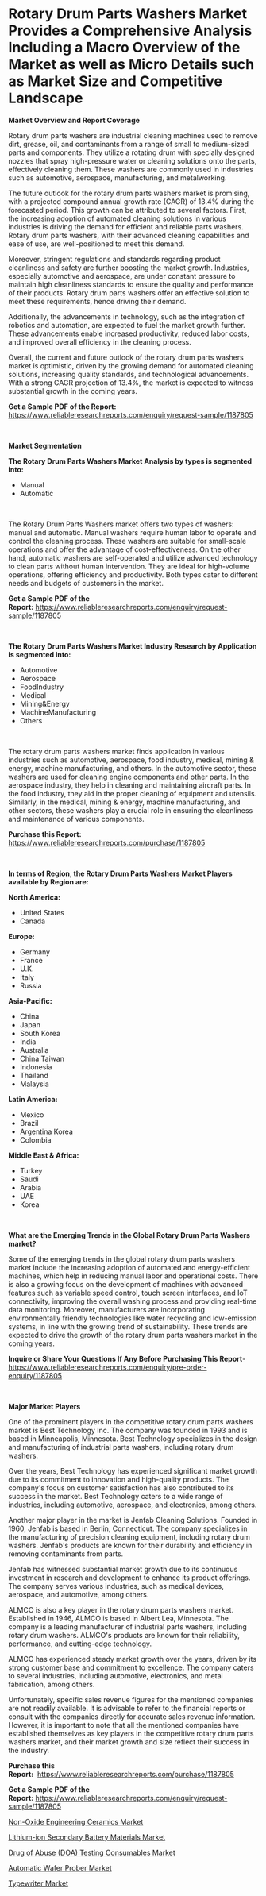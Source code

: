 <p><h1>Rotary Drum Parts Washers Market Provides a Comprehensive Analysis Including a Macro Overview of the Market as well as Micro Details such as Market Size and Competitive Landscape</h1></p><p><strong>Market Overview and Report Coverage</strong></p>
<p><p>Rotary drum parts washers are industrial cleaning machines used to remove dirt, grease, oil, and contaminants from a range of small to medium-sized parts and components. They utilize a rotating drum with specially designed nozzles that spray high-pressure water or cleaning solutions onto the parts, effectively cleaning them. These washers are commonly used in industries such as automotive, aerospace, manufacturing, and metalworking.</p><p>The future outlook for the rotary drum parts washers market is promising, with a projected compound annual growth rate (CAGR) of 13.4% during the forecasted period. This growth can be attributed to several factors. First, the increasing adoption of automated cleaning solutions in various industries is driving the demand for efficient and reliable parts washers. Rotary drum parts washers, with their advanced cleaning capabilities and ease of use, are well-positioned to meet this demand.</p><p>Moreover, stringent regulations and standards regarding product cleanliness and safety are further boosting the market growth. Industries, especially automotive and aerospace, are under constant pressure to maintain high cleanliness standards to ensure the quality and performance of their products. Rotary drum parts washers offer an effective solution to meet these requirements, hence driving their demand.</p><p>Additionally, the advancements in technology, such as the integration of robotics and automation, are expected to fuel the market growth further. These advancements enable increased productivity, reduced labor costs, and improved overall efficiency in the cleaning process.</p><p>Overall, the current and future outlook of the rotary drum parts washers market is optimistic, driven by the growing demand for automated cleaning solutions, increasing quality standards, and technological advancements. With a strong CAGR projection of 13.4%, the market is expected to witness substantial growth in the coming years.</p></p>
<p><strong>Get a Sample PDF of the Report:</strong> <a href="https://www.reliableresearchreports.com/enquiry/request-sample/1187805">https://www.reliableresearchreports.com/enquiry/request-sample/1187805</a></p>
<p>&nbsp;</p>
<p><strong>Market Segmentation</strong></p>
<p><strong>The Rotary Drum Parts Washers Market Analysis by types is segmented into:</strong></p>
<p><ul><li>Manual</li><li>Automatic</li></ul></p>
<p>&nbsp;</p>
<p><p>The Rotary Drum Parts Washers market offers two types of washers: manual and automatic. Manual washers require human labor to operate and control the cleaning process. These washers are suitable for small-scale operations and offer the advantage of cost-effectiveness. On the other hand, automatic washers are self-operated and utilize advanced technology to clean parts without human intervention. They are ideal for high-volume operations, offering efficiency and productivity. Both types cater to different needs and budgets of customers in the market.</p></p>
<p><strong>Get a Sample PDF of the Report:</strong>&nbsp;<a href="https://www.reliableresearchreports.com/enquiry/request-sample/1187805">https://www.reliableresearchreports.com/enquiry/request-sample/1187805</a></p>
<p>&nbsp;</p>
<p><strong>The Rotary Drum Parts Washers Market Industry Research by Application is segmented into:</strong></p>
<p><ul><li>Automotive</li><li>Aerospace</li><li>FoodIndustry</li><li>Medical</li><li>Mining&Energy</li><li>MachineManufacturing</li><li>Others</li></ul></p>
<p>&nbsp;</p>
<p><p>The rotary drum parts washers market finds application in various industries such as automotive, aerospace, food industry, medical, mining & energy, machine manufacturing, and others. In the automotive sector, these washers are used for cleaning engine components and other parts. In the aerospace industry, they help in cleaning and maintaining aircraft parts. In the food industry, they aid in the proper cleaning of equipment and utensils. Similarly, in the medical, mining & energy, machine manufacturing, and other sectors, these washers play a crucial role in ensuring the cleanliness and maintenance of various components.</p></p>
<p><strong>Purchase this Report:</strong>&nbsp; <a href="https://www.reliableresearchreports.com/purchase/1187805">https://www.reliableresearchreports.com/purchase/1187805</a></p>
<p>&nbsp;</p>
<p><strong>In terms of Region, the Rotary Drum Parts Washers Market Players available by Region are:</strong></p>
<p>
    <p> <strong> North America: </strong>
        <ul>
            <li>United States</li>
            <li>Canada</li>
        </ul>
        </p> 
    <p> <strong> Europe: </strong>
        <ul>
            <li>Germany</li>
            <li>France</li>
            <li>U.K.</li>
            <li>Italy</li>
            <li>Russia</li>
        </ul>
        </p> 
    <p> <strong> Asia-Pacific: </strong>
        <ul>
            <li>China</li>
            <li>Japan</li>
            <li>South Korea</li>
            <li>India</li>
            <li>Australia</li>
            <li>China Taiwan</li>
            <li>Indonesia</li>
            <li>Thailand</li>
            <li>Malaysia</li>
        </ul>
        </p> 
    <p> <strong> Latin America: </strong>
        <ul>
            <li>Mexico</li>
            <li>Brazil</li>
            <li>Argentina Korea</li>
            <li>Colombia</li>
        </ul>
        </p> 
    <p> <strong> Middle East & Africa: </strong>
        <ul>
            <li>Turkey</li>
            <li>Saudi</li>
            <li>Arabia</li>
            <li>UAE</li>
            <li>Korea</li>
        </ul>
    </p>
    </p>
<p>&nbsp;</p>
<p><strong>What are the Emerging Trends in the Global Rotary Drum Parts Washers market?</strong></p>
<p><p>Some of the emerging trends in the global rotary drum parts washers market include the increasing adoption of automated and energy-efficient machines, which help in reducing manual labor and operational costs. There is also a growing focus on the development of machines with advanced features such as variable speed control, touch screen interfaces, and IoT connectivity, improving the overall washing process and providing real-time data monitoring. Moreover, manufacturers are incorporating environmentally friendly technologies like water recycling and low-emission systems, in line with the growing trend of sustainability. These trends are expected to drive the growth of the rotary drum parts washers market in the coming years.</p></p>
<p><strong>Inquire or Share Your Questions If Any Before Purchasing This Report</strong>- <a href="https://www.reliableresearchreports.com/enquiry/pre-order-enquiry/1187805">https://www.reliableresearchreports.com/enquiry/pre-order-enquiry/1187805</a></p>
<p>&nbsp;</p>
<p><strong>Major Market Players</strong></p>
<p><p>One of the prominent players in the competitive rotary drum parts washers market is Best Technology Inc. The company was founded in 1993 and is based in Minneapolis, Minnesota. Best Technology specializes in the design and manufacturing of industrial parts washers, including rotary drum washers.</p><p>Over the years, Best Technology has experienced significant market growth due to its commitment to innovation and high-quality products. The company's focus on customer satisfaction has also contributed to its success in the market. Best Technology caters to a wide range of industries, including automotive, aerospace, and electronics, among others.</p><p>Another major player in the market is Jenfab Cleaning Solutions. Founded in 1960, Jenfab is based in Berlin, Connecticut. The company specializes in the manufacturing of precision cleaning equipment, including rotary drum washers. Jenfab's products are known for their durability and efficiency in removing contaminants from parts.</p><p>Jenfab has witnessed substantial market growth due to its continuous investment in research and development to enhance its product offerings. The company serves various industries, such as medical devices, aerospace, and automotive, among others.</p><p>ALMCO is also a key player in the rotary drum parts washers market. Established in 1946, ALMCO is based in Albert Lea, Minnesota. The company is a leading manufacturer of industrial parts washers, including rotary drum washers. ALMCO's products are known for their reliability, performance, and cutting-edge technology.</p><p>ALMCO has experienced steady market growth over the years, driven by its strong customer base and commitment to excellence. The company caters to several industries, including automotive, electronics, and metal fabrication, among others.</p><p>Unfortunately, specific sales revenue figures for the mentioned companies are not readily available. It is advisable to refer to the financial reports or consult with the companies directly for accurate sales revenue information. However, it is important to note that all the mentioned companies have established themselves as key players in the competitive rotary drum parts washers market, and their market growth and size reflect their success in the industry.</p></p>
<p><strong>Purchase this Report:</strong>&nbsp;&nbsp;<a href="https://www.reliableresearchreports.com/purchase/1187805">https://www.reliableresearchreports.com/purchase/1187805</a></p>
<p></p>
<p><strong>Get a Sample PDF of the Report:</strong>&nbsp;<a href="https://www.reliableresearchreports.com/enquiry/request-sample/1187805">https://www.reliableresearchreports.com/enquiry/request-sample/1187805</a></p>
<p><p><a href="https://medium.com/@shiv151299/non-oxide-engineering-ceramics-market-trends-and-market-analysis-forecasted-for-period-2023-2030-3da585d09cca">Non-Oxide Engineering Ceramics Market</a></p><p><a href="https://medium.com/@yashreports27/lithium-ion-secondary-battery-materials-market-outlook-industry-overview-and-forecast-2023-to-a56079825db3">Lithium-ion Secondary Battery Materials Market</a></p><p><a href="https://github.com/sofayahoo2023/Market-Research-Report-List-1/blob/main/drug-of-abuse-doa-testing-consumables-market.md">Drug of Abuse (DOA) Testing Consumables Market</a></p><p><a href="https://www.linkedin.com/pulse/automatic-wafer-prober-market-research-report-provides-thorough-feiye/">Automatic Wafer Prober Market</a></p><p><a href="https://www.linkedin.com/pulse/typewriter-market-challenges-opportunities-growth-drivers-8kipe/">Typewriter Market</a></p></p>
